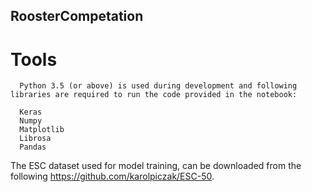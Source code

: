 ## RoosterCompetation

# Tools
      Python 3.5 (or above) is used during development and following libraries are required to run the code provided in the notebook:

      Keras
      Numpy
      Matplotlib
      Librosa
      Pandas


The ESC dataset used for model training, can be downloaded from the following https://github.com/karolpiczak/ESC-50.




